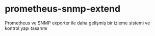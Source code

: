 # prometheus-snmp-extend
Prometheus ve SNMP exporter ile daha gelişmiş bir izleme sistemi ve kontrol yapı tasarımı
